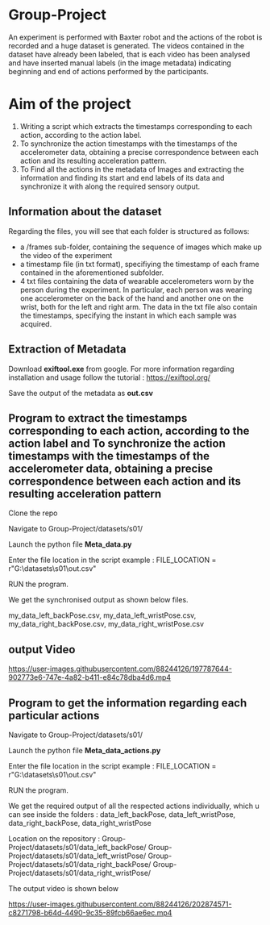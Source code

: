 # Group-Project

An experiment is performed with Baxter robot and the actions of the robot is recorded and a huge dataset is generated. The videos contained in the dataset have already been labeled, that is each video has been analysed and have inserted manual labels (in the image metadata) indicating beginning and end of actions performed by the participants. 

# Aim of the project

1. Writing a script which extracts the timestamps corresponding to each action, according to the action label. 
2. To synchronize the action timestamps with the timestamps of the accelerometer data, obtaining a precise correspondence between each action and its resulting            acceleration pattern. 
3. To Find all the actions in the metadata of Images and extracting the information and finding its start and end labels of its data and synchronize it with along the    required sensory output.

## Information about the dataset

Regarding the files, you will see that each folder is structured as follows:
- a /frames sub-folder, containing the sequence of images which make up the video of the experiment
- a timestamp file (in txt format), specifiying the timestamp of each frame contained in the aforementioned subfolder.
- 4 txt files containing the data of wearable accelerometers worn by the person during the experiment. In particular, each person was wearing one accelerometer on the back of the hand and another one on the wrist, both for the left and right arm. The data in the txt file also contain the timestamps, specifying the instant in which each sample was acquired.

## Extraction of Metadata

Download **exiftool.exe** from google.
For more information regarding installation and usage follow the tutorial : https://exiftool.org/

Save the output of the metadata as **out.csv**

## Program to extract the timestamps corresponding to each action, according to the action label and To synchronize the action timestamps with the timestamps of the accelerometer data, obtaining a precise correspondence between each action and its resulting acceleration pattern
Clone the repo 

Navigate to Group-Project/datasets/s01/

Launch the python file **Meta_data.py** 

Enter the file location in the script
example : FILE_LOCATION = r"G:\datasets\s01\out.csv"

RUN the program.

We get the synchronised output as shown below files.

my_data_left_backPose.csv,
my_data_left_wristPose.csv,
my_data_right_backPose.csv,
my_data_right_wristPose.csv

## output Video

https://user-images.githubusercontent.com/88244126/197787644-902773e6-747e-4a82-b411-e84c78dba4d6.mp4

## Program to get the information regarding each particular actions

Navigate to Group-Project/datasets/s01/

Launch the python file **Meta_data_actions.py** 

Enter the file location in the script
example : FILE_LOCATION = r"G:\datasets\s01\out.csv"

RUN the program.

We get the required output of all the respected actions individually, which u can see inside the folders : 
data_left_backPose,
data_left_wristPose,
data_right_backPose,
data_right_wristPose 

Location on the repository :
Group-Project/datasets/s01/data_left_backPose/
Group-Project/datasets/s01/data_left_wristPose/
Group-Project/datasets/s01/data_right_backPose/
Group-Project/datasets/s01/data_right_wristPose/

The output video is shown below

https://user-images.githubusercontent.com/88244126/202874571-c8271798-b64d-4490-9c35-89fcb66ae6ec.mp4
